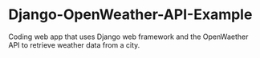 # Django-OpenWeather-API-Example
Coding web app that uses Django web framework and the OpenWaether API to retrieve weather data from a city.
